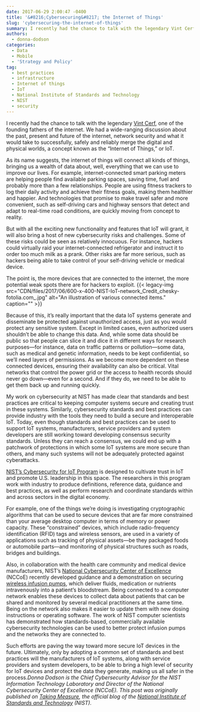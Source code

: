 ```yaml
---
date: 2017-06-29 2:00:47 -0400
title: '&#8216;Cybersecuring&#8217; the Internet of Things'
slug: 'cybersecuring-the-internet-of-things'
summary: I recently had the chance to talk with the legendary Vint Cerf, one of the founding fathers of the internet. We had a wide-ranging discussion about the past, present and future of the internet, network security and what it would take to successfully, safely and reliably merge the digital and physical worlds, a concept known
authors:
  - donna-dodson
categories:
  - Data
  - Mobile
  - 'Strategy and Policy'
tag:
  - best practices
  - infrastructure
  - Internet of things
  - IoT
  - National Institute of Standards and Technology
  - NIST
  - security
---
```


I recently had the chance to talk with the legendary [Vint Cerf](https://research.google.com/pubs/author32412.html), one of the founding fathers of the internet. We had a wide-ranging discussion about the past, present and future of the internet, network security and what it would take to successfully, safely and reliably merge the digital and physical worlds, a concept known as the “Internet of Things,” or IoT.

<div style="text-align: center">
  <p>
  </p>
</div>

As its name suggests, the internet of things will connect all kinds of things, bringing us a wealth of data about, well, everything that we can use to improve our lives. For example, internet-connected smart parking meters are helping people find available parking spaces, saving time, fuel and probably more than a few relationships. People are using fitness trackers to log their daily activity and achieve their fitness goals, making them healthier and happier. And technologies that promise to make travel safer and more convenient, such as self-driving cars and highway sensors that detect and adapt to real-time road conditions, are quickly moving from concept to reality.

But with all the exciting new functionality and features that IoT will grant, it will also bring a host of new cybersecurity risks and challenges. Some of these risks could be seen as relatively innocuous. For instance, hackers could virtually raid your internet-connected refrigerator and instruct it to order too much milk as a prank. Other risks are far more serious, such as hackers being able to take control of your self-driving vehicle or medical device.

The point is, the more devices that are connected to the internet, the more potential weak spots there are for hackers to exploit. {{< legacy-img src="CDN/files/2017/06/600-x-400-NIST-IoT-network\_Credit\_chesky-fotolia.com_.jpg" alt="An illustration of various connected items." caption="" >}}

Because of this, it’s really important that the data IoT systems generate and disseminate be protected against unauthorized access, just as you would protect any sensitive system. Except in limited cases, even authorized users shouldn’t be able to change this data. And, while some data should be public so that people can slice it and dice it in different ways for research purposes—for instance, data on traffic patterns or pollution—some data, such as medical and genetic information, needs to be kept confidential, so we’ll need layers of permissions. As we become more dependent on these connected devices, ensuring their availability can also be critical. Vital networks that control the power grid or the access to health records should never go down—even for a second. And if they do, we need to be able to get them back up and running quickly.

My work on cybersecurity at NIST has made clear that standards and best practices are critical to keeping computer systems secure and creating trust in these systems. Similarly, cybersecurity standards and best practices can provide industry with the tools they need to build a secure and interoperable IoT. Today, even though standards and best practices can be used to support IoT systems, manufacturers, service providers and system developers are still working toward developing consensus security standards. Unless they can reach a consensus, we could end up with a patchwork of protections in which some IoT systems are more secure than others, and many such systems will not be adequately protected against cyberattacks.

[NIST’s Cybersecurity for IoT Program](https://www.nist.gov/programs-projects/nist-cybersecurity-iot-program) is designed to cultivate trust in IoT and promote U.S. leadership in this space. The researchers in this program work with industry to produce definitions, reference data, guidance and best practices, as well as perform research and coordinate standards within and across sectors in the digital economy.

For example, one of the things we’re doing is investigating cryptographic algorithms that can be used to secure devices that are far more constrained than your average desktop computer in terms of memory or power capacity. These “constrained” devices, which include radio-frequency identification (RFID) tags and wireless sensors, are used in a variety of applications such as tracking of physical assets—be they packaged foods or automobile parts—and monitoring of physical structures such as roads, bridges and buildings.

Also, in collaboration with the health care community and medical device manufacturers, NIST’s [National Cybersecurity Center of Excellence](https://nccoe.nist.gov/) (NCCoE) recently developed guidance and a demonstration on securing [wireless infusion pumps](http://nist-takingmeasure.blogs.govdelivery.com/securing-wireless-infusion-pumps/), which deliver fluids, medication or nutrients intravenously into a patient’s bloodstream. Being connected to a computer network enables these devices to collect data about patients that can be shared and monitored by several medical practitioners at the same time. Being on the network also makes it easier to update them with new dosing instructions or operating software. The work of NIST computer scientists has demonstrated how standards-based, commercially available cybersecurity technologies can be used to better protect infusion pumps and the networks they are connected to.

Such efforts are paving the way toward more secure IoT devices in the future. Ultimately, only by adopting a common set of standards and best practices will the manufacturers of IoT systems, along with service providers and system developers, to be able to bring a high level of security for IoT devices and protect the data they generate, making us all safer in the process._Donna Dodson is the Chief Cybersecurity Advisor for the NIST Information Technology Laboratory and Director of the National Cybersecurity Center of Excellence (NCCoE)._
_This post was originally published on [Taking Measure](http://nist-takingmeasure.blogs.govdelivery.com), the official blog of the [National Institute of Standards and Technology](https://www.nist.gov) (NIST)._
